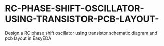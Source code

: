 # RC-PHASE-SHIFT-OSCILLATOR-USING-TRANSISTOR-PCB-LAYOUT-
Design a RC phase shift oscillator using transistor schematic diagram and pcb layout in EasyEDA 

